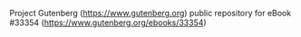 Project Gutenberg (https://www.gutenberg.org) public repository for eBook #33354 (https://www.gutenberg.org/ebooks/33354)
